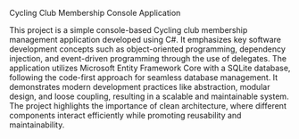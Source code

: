 Cycling Club Membership Console Application

This project is a simple console-based Cycling club membership management application developed using C#. It emphasizes key software development concepts such as object-oriented programming, dependency injection, and event-driven programming through the use of delegates. The application utilizes Microsoft Entity Framework Core with a SQLite database, following the code-first approach for seamless database management. It demonstrates modern development practices like abstraction, modular design, and loose coupling, resulting in a scalable and maintainable system. The project highlights the importance of clean architecture, where different components interact efficiently while promoting reusability and maintainability.
